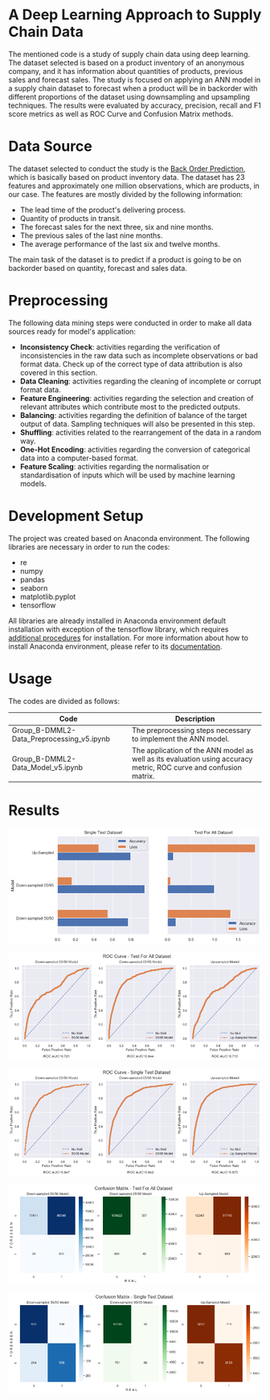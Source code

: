 # A Deep Learning Approach to Supply Chain Data

The mentioned code is a study of supply chain data using deep learning. The dataset selected is based on a product inventory of an anonymous company, and it has information about quantities of products, previous sales and forecast sales. The study is focused on applying an ANN model in a supply chain dataset to forecast when a product will be in backorder with different proportions of the dataset using downsampling and upsampling techniques. The results were evaluated by accuracy, precision, recall and F1 score metrics as well as ROC Curve and Confusion Matrix methods.

# Data Source

The dataset selected to conduct the study is the [Back Order Prediction](https://www.kaggle.com/adityanarayansinha/back-order-prediction-using-ann), which is basically based on product inventory data. The dataset has 23 features and approximately one million observations, which are products, in our case. The features are mostly divided by the following information:
- The lead time of the product's delivering process.
- Quantity of products in transit.
- The forecast sales for the next three, six and nine
months.
- The previous sales of the last nine months.
- The average performance of the last six and twelve
months.

The main task of the dataset is to predict if a product is
going to be on backorder based on quantity, forecast and sales
data.

# Preprocessing

The following data mining steps were conducted in order to make all data sources ready for model's application:

- **Inconsistency Check**: activities regarding the verification of inconsistencies in the raw data such as incomplete observations or bad format data. Check up of the correct type of data attribution is also covered in this section.
- **Data Cleaning**: activities regarding the cleaning of incomplete or corrupt format data.
- **Feature Engineering**: activities regarding the selection and creation of relevant attributes which contribute most to the predicted outputs.
- **Balancing**: activities regarding the definition of balance of the target output of data. Sampling techniques will also be presented in this step.
- **Shuffling**: activities related to the rearrangement of the data in a random way.
- **One-Hot Encoding**: activities regarding the conversion of categorical data into a computer-based format.
- **Feature Scaling**: activities regarding the normalisation or standardisation of inputs which will be used by machine learning models.

# Development Setup

The project was created based on Anaconda environment. The following libraries are necessary in order to run the codes:
- re
- numpy
- pandas
- seaborn
- matplotlib.pyplot
- tensorflow

All libraries are already installed in Anaconda environment default installation with exception of the tensorflow library, which requires [additional procedures](https://docs.anaconda.com/anaconda/user-guide/tasks/tensorflow/) for installation. For more information about how to install Anaconda environment, please refer to its [documentation](https://www.anaconda.com/products/individual).

# Usage

The codes are divided as follows:

| Code | Description|
|-------------------------------------------|---------------------------------------------------------------------------------------------------------------------|
| Group_B-DMML2-Data_Preprocessing_v5.ipynb | The preprocessing steps necessary to implement the ANN model.|
| Group_B-DMML2-Data_Model_v5.ipynb         | The application of the ANN model as well as its evaluation using accuracy metric, ROC curve and confusion matrix.|

# Results

![](/Figures/result_accuracy_loss.png)

![](/Figures/roc_curve_all_test.png)

![](/Figures/roc_curve_single_test.png)

![](/Figures/confusion_matrix_all.png)

![](/Figures/confusion_matrix_single.png)
